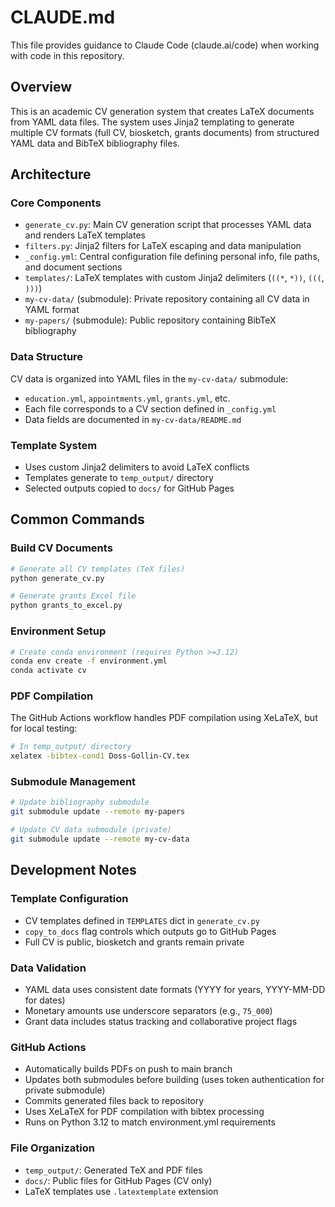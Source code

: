 # CLAUDE.md

This file provides guidance to Claude Code (claude.ai/code) when working with code in this repository.

## Overview

This is an academic CV generation system that creates LaTeX documents from YAML data files. The system uses Jinja2 templating to generate multiple CV formats (full CV, biosketch, grants documents) from structured YAML data and BibTeX bibliography files.

## Architecture

### Core Components

- `generate_cv.py`: Main CV generation script that processes YAML data and renders LaTeX templates
- `filters.py`: Jinja2 filters for LaTeX escaping and data manipulation
- `_config.yml`: Central configuration file defining personal info, file paths, and document sections
- `templates/`: LaTeX templates with custom Jinja2 delimiters (`((*`, `*))`, `(((`, `)))`)
- `my-cv-data/` (submodule): Private repository containing all CV data in YAML format
- `my-papers/` (submodule): Public repository containing BibTeX bibliography

### Data Structure

CV data is organized into YAML files in the `my-cv-data/` submodule:

- `education.yml`, `appointments.yml`, `grants.yml`, etc.
- Each file corresponds to a CV section defined in `_config.yml`
- Data fields are documented in `my-cv-data/README.md`

### Template System

- Uses custom Jinja2 delimiters to avoid LaTeX conflicts
- Templates generate to `temp_output/` directory
- Selected outputs copied to `docs/` for GitHub Pages

## Common Commands

### Build CV Documents

```bash
# Generate all CV templates (TeX files)
python generate_cv.py

# Generate grants Excel file
python grants_to_excel.py
```

### Environment Setup

```bash
# Create conda environment (requires Python >=3.12)
conda env create -f environment.yml
conda activate cv
```

### PDF Compilation

The GitHub Actions workflow handles PDF compilation using XeLaTeX, but for local testing:

```bash
# In temp_output/ directory
xelatex -bibtex-cond1 Doss-Gollin-CV.tex
```

### Submodule Management

```bash
# Update bibliography submodule
git submodule update --remote my-papers

# Update CV data submodule (private)
git submodule update --remote my-cv-data
```

## Development Notes

### Template Configuration

- CV templates defined in `TEMPLATES` dict in `generate_cv.py`
- `copy_to_docs` flag controls which outputs go to GitHub Pages
- Full CV is public, biosketch and grants remain private

### Data Validation

- YAML data uses consistent date formats (YYYY for years, YYYY-MM-DD for dates)
- Monetary amounts use underscore separators (e.g., `75_000`)
- Grant data includes status tracking and collaborative project flags

### GitHub Actions

- Automatically builds PDFs on push to main branch
- Updates both submodules before building (uses token authentication for private submodule)
- Commits generated files back to repository
- Uses XeLaTeX for PDF compilation with bibtex processing
- Runs on Python 3.12 to match environment.yml requirements

### File Organization

- `temp_output/`: Generated TeX and PDF files
- `docs/`: Public files for GitHub Pages (CV only)
- LaTeX templates use `.latextemplate` extension
